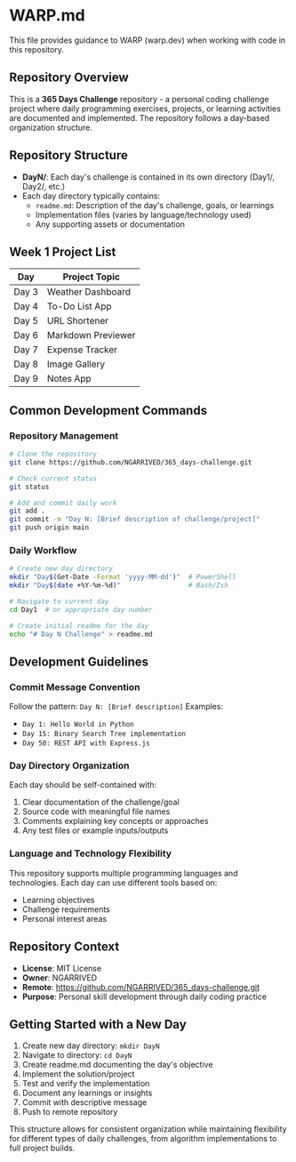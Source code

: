 # WARP.md

This file provides guidance to WARP (warp.dev) when working with code in this repository.

## Repository Overview

This is a **365 Days Challenge** repository - a personal coding challenge project where daily programming exercises, projects, or learning activities are documented and implemented. The repository follows a day-based organization structure.

## Repository Structure

- **DayN/**: Each day's challenge is contained in its own directory (Day1/, Day2/, etc.)
- Each day directory typically contains:
  - `readme.md`: Description of the day's challenge, goals, or learnings
  - Implementation files (varies by language/technology used)
  - Any supporting assets or documentation


## Week 1 Project List

| Day  | Project Topic           |
|------|-------------------------|
| Day 3| Weather Dashboard       |
| Day 4| To-Do List App          |
| Day 5| URL Shortener           |
| Day 6| Markdown Previewer      |
| Day 7| Expense Tracker         |
| Day 8| Image Gallery           |
| Day 9| Notes App               |

## Common Development Commands

### Repository Management
```bash
# Clone the repository
git clone https://github.com/NGARRIVED/365_days-challenge.git

# Check current status
git status

# Add and commit daily work
git add .
git commit -m "Day N: [Brief description of challenge/project]"
git push origin main
```

### Daily Workflow
```bash
# Create new day directory
mkdir "Day$(Get-Date -Format 'yyyy-MM-dd')"  # PowerShell
mkdir "Day$(date +%Y-%m-%d)"                 # Bash/Zsh

# Navigate to current day
cd Day1  # or appropriate day number

# Create initial readme for the day
echo "# Day N Challenge" > readme.md
```

## Development Guidelines

### Commit Message Convention
Follow the pattern: `Day N: [Brief description]`
Examples:
- `Day 1: Hello World in Python`
- `Day 15: Binary Search Tree implementation`
- `Day 50: REST API with Express.js`

### Day Directory Organization
Each day should be self-contained with:
1. Clear documentation of the challenge/goal
2. Source code with meaningful file names
3. Comments explaining key concepts or approaches
4. Any test files or example inputs/outputs

### Language and Technology Flexibility
This repository supports multiple programming languages and technologies. Each day can use different tools based on:
- Learning objectives
- Challenge requirements  
- Personal interest areas

## Repository Context

- **License**: MIT License
- **Owner**: NGARRIVED
- **Remote**: https://github.com/NGARRIVED/365_days-challenge.git
- **Purpose**: Personal skill development through daily coding practice

## Getting Started with a New Day

1. Create new day directory: `mkdir DayN`
2. Navigate to directory: `cd DayN` 
3. Create readme.md documenting the day's objective
4. Implement the solution/project
5. Test and verify the implementation
6. Document any learnings or insights
7. Commit with descriptive message
8. Push to remote repository

This structure allows for consistent organization while maintaining flexibility for different types of daily challenges, from algorithm implementations to full project builds.
